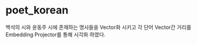 # poet_korean
백석의 시와 윤동주 시에 존재하는 명사들을 Vector화 시키고 각 단어 Vector간 거리를 Embedding Projector를 통해 시각화 하였다.
